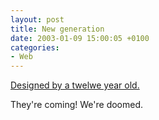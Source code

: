 ```yaml
---
layout: post
title: New generation
date: 2003-01-09 15:00:05 +0100
categories:
- Web
---
```

<a href="http://www.yuunalesca.org/weblog/" title="Holy Cow!">Designed by a twelwe year old.</a>

They're coming! We're doomed.

